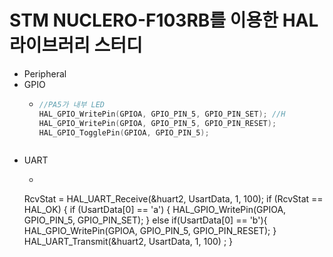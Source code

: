 # STM NUCLERO-F103RB를 이용한 HAL 라이브러리 스터디
- Peripheral
- GPIO 
  - ```c
    //PA5가 내부 LED
    HAL_GPIO_WritePin(GPIOA, GPIO_PIN_5, GPIO_PIN_SET); //H
    HAL_GPIO_WritePin(GPIOA, GPIO_PIN_5, GPIO_PIN_RESET);
    HAL_GPIO_TogglePin(GPIOA, GPIO_PIN_5);
  ```
- UART
  - ```c
  RcvStat = HAL_UART_Receive(&huart2, UsartData, 1, 100);
  if (RcvStat == HAL_OK) {
    if (UsartData[0] == 'a') {
      HAL_GPIO_WritePin(GPIOA, GPIO_PIN_5, GPIO_PIN_SET);
    }
    else if(UsartData[0] == 'b'){
      HAL_GPIO_WritePin(GPIOA, GPIO_PIN_5, GPIO_PIN_RESET);
    }
    HAL_UART_Transmit(&huart2, UsartData, 1, 100) ;
  }
  ```